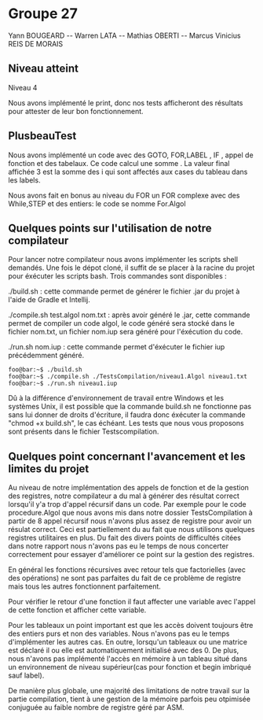 # Groupe 27
Yann BOUGEARD -- Warren LATA -- Mathias OBERTI  -- Marcus Vinicius REIS DE MORAIS


## Niveau atteint

Niveau 4

Nous avons implémenté le print, donc nos tests afficheront des résultats pour attester de leur bon fonctionnement.

## PlusbeauTest

Nous avons implémenté un code avec des GOTO, FOR,LABEL , IF , appel de fonction et des tabelaux. Ce code calcul une somme . La valeur final affichée 3 est la somme des i qui sont affectés aux cases du tableau dans les labels.

Nous avons fait en bonus au niveau du FOR un FOR complexe avec des While,STEP et des entiers: le code se nomme For.Algol


## Quelques points sur l'utilisation de notre compilateur
Pour lancer notre compilateur nous avons implémenter les scripts shell demandés. Une fois le dépot cloné, il suffit de se placer à la racine du projet pour éxécuter les scripts bash. Trois commandes sont disponibles :

./build.sh : cette commande permet de générer le fichier .jar du projet à l'aide de Gradle et Intellij.

./compile.sh test.algol nom.txt : après avoir généré le .jar, cette commande permet de compiler un code algol, le code généré sera stocké dans le fichier nom.txt, un fichier nom.iup sera généré pour l'éxécution du code.

./run.sh nom.iup : cette commande permet d'éxécuter le fichier iup précédemment généré.


```console
foo@bar:~$ ./build.sh
foo@bar:~$ ./compile.sh ./TestsCompilation/niveau1.Algol niveau1.txt
foo@bar:~$ ./run.sh niveau1.iup
```
Dû à la différence d'environnement de travail entre Windows et les systèmes Unix, il est possible que la commande build.sh ne fonctionne pas sans lui donner de droits d'écriture, il faudra donc éxécuter la commande "chmod +x build.sh", le cas échéant.
Les tests que nous vous proposons sont présents dans le fichier Testscompilation.

## Quelques point concernant l'avancement et les limites du projet

Au niveau de notre implémentation des appels de fonction et de la gestion des registres, notre compilateur a du mal à générer des résultat correct lorsqu'il y'a trop d'appel récursif dans un code. Par exemple pour le code procedure.Algol que nous avons mis dans notre dossier TestsCompilation à partir de 8 appel récursif nous n'avons plus assez de registre pour avoir un résulat correct. Ceci est partiellement du au fait que nous utilisons quelques registres utilitaires en plus. Du fait des divers points de difficultés citées dans notre rapport nous n'avons pas eu le temps de nous concerter correctement pour essayer d'améliorer ce point sur la gestion des registres.

En général les fonctions récursives avec retour tels que factorielles (avec des opérations) ne sont pas parfaites du fait de ce problème de registre mais tous les autres fonctionnent parfaitement.

Pour vérifier le retour d'une fonction il faut affecter une variable avec l'appel de cette fonction et afficher  cette variable.

Pour les tableaux un point important est que les accès doivent toujours être des entiers purs et non des variables. Nous n'avons pas eu le temps d'implémenter les autres cas. En outre, lorsqu'un tableaux ou une matrice est déclaré il ou elle est automatiquement initialisé avec des 0.
De plus, nous n'avons pas implémenté l'accès en mémoire à un tableau situé dans un environnement de niveau supérieur(cas pour fonction et begin imbriqué sauf label).

De manière plus globale, une majorité des limitations de notre travail sur la partie compilation, tient à une gestion de la mémoire parfois peu otpimisée conjuguée au faible nombre de registre géré par ASM.



